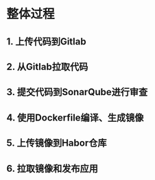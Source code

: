 # 整体过程

## 1. 上传代码到Gitlab

## 2. 从Gitlab拉取代码

## 3. 提交代码到SonarQube进行审查

## 4. 使用Dockerfile编译、生成镜像

## 5. 上传镜像到Habor仓库

## 6. 拉取镜像和发布应用
